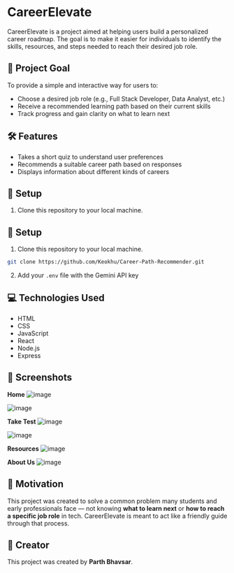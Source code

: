 # CareerElevate

CareerElevate is a project aimed at helping users build a personalized career roadmap. The goal is to make it easier for individuals to identify the skills, resources, and steps needed to reach their desired job role.

## 🎯 Project Goal

To provide a simple and interactive way for users to:
- Choose a desired job role (e.g., Full Stack Developer, Data Analyst, etc.)
- Receive a recommended learning path based on their current skills
- Track progress and gain clarity on what to learn next

## 🛠️ Features

- Takes a short quiz to understand user preferences
- Recommends a suitable career path based on responses
- Displays information about different kinds of careers

## 🚀 Setup
1. Clone this repository to your local machine.

## 🚀 Setup

1. Clone this repository to your local machine.

```bash
git clone https://github.com/Keokhu/Career-Path-Recommender.git
```

   
2. Add your `.env` file with the Gemini API key

## 💻 Technologies Used
 - HTML
 - CSS
 - JavaScript
 - React
 - Node.js
 - Express

## 📂 Screenshots

**Home**
![image](https://github.com/user-attachments/assets/68e838f3-3781-4458-b9eb-5bee29d620aa)

![image](https://github.com/user-attachments/assets/fed0e135-220a-41df-a083-7e674673379f)

**Take Test**
![image](https://github.com/user-attachments/assets/ca6e091c-4ede-420b-9cc5-42aca3ab59a7)

![image](https://github.com/user-attachments/assets/3719f7bf-9e1c-4334-bfe9-ee4e44e70c60)

**Resources**
![image](https://github.com/user-attachments/assets/e1d253fa-5626-4b60-9ec9-8e5e037bb96a)

**About Us**
![image](https://github.com/user-attachments/assets/587679bb-d12b-4d46-a009-fd888b100920)



## 📌 Motivation

This project was created to solve a common problem many students and early professionals face — not knowing **what to learn next** or **how to reach a specific job role** in tech. CareerElevate is meant to act like a friendly guide through that process.

## 👤 Creator

This project was created by **Parth Bhavsar**.
